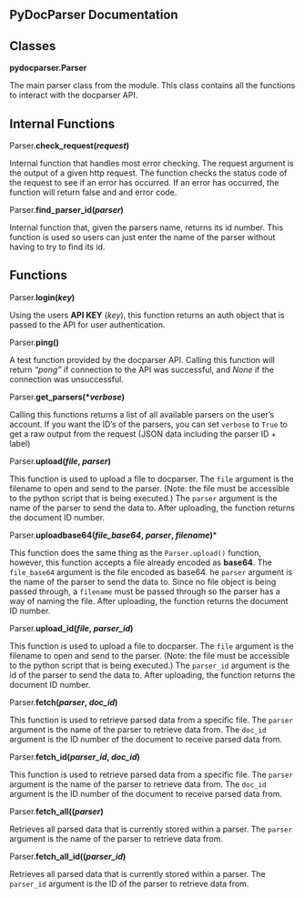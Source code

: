## PyDocParser Documentation



## Classes

**pydocparser.Parser**

The main parser class from the module. This class contains all the functions to interact with the docparser API.

## Internal Functions

Parser.**check_request(*request*)**

Internal function that handles most error checking. The request argument is the output of a given http request. The function checks the status code of the request to see if an error has occurred. If an error has occurred, the function will return false and and error code.

Parser.**find_parser_id(*parser*)**

Internal function that, given the parsers name, returns its id number. This function is used so users can just enter the name of the parser without having to try to find its id.

## Functions

Parser.**login(*key*)**

Using the users **API KEY** (*key*), this function returns an auth object that is passed to the API for user authentication.

Parser.**ping()**

A test function provided by the docparser API. Calling this function will return *“pong”* if connection to the API was successful, and *None* if the connection was unsuccessful.

Parser.**get_parsers(&ast;*verbose*)**

Calling this functions returns a list of all available parsers on the user’s account. If you want the ID’s of the parsers, you can set `verbose` to `True` to get a raw output from the request (JSON data including the parser ID + label)

Parser.**upload(*file*, *parser*)**

This function is used to upload a file to docparser. The `file` argument is the filename to open and send to the parser. (Note: the file must be accessible to the python script that is being executed.) The `parser` argument is the name of the parser to send the data to. After uploading, the function returns the document ID number.

Parser.**uploadbase64(*file_base64*, *parser*, *filename*)***

This function does the same thing as the `Parser.upload()` function, however, this function accepts a file already encoded as **base64**. The `file_base64` argument is the file encoded as base64. he `parser` argument is the name of the parser to send the data to. Since no file object is being passed through, a `filename` must be passed through so the parser has a way of naming the file. After uploading, the function returns the document ID number.

Parser.**upload_id(*file*, *parser_id*)**

This function is used to upload a file to docparser. The `file` argument is the filename to open and send to the parser. (Note: the file must be accessible to the python script that is being executed.) The `parser_id` argument is the id of the parser to send the data to. After uploading, the function returns the document ID number.

Parser.**fetch(*parser*, *doc_id*)**

This function is used to retrieve parsed data from a specific file. The `parser` argument is the name of the parser to retrieve data from. The `doc_id` argument is the ID number of the document to receive parsed data from.

Parser.**fetch_id(*parser_id*, *doc_id*)**

This function is used to retrieve parsed data from a specific file. The `parser` argument is the name of the parser to retrieve data from. The `doc_id` argument is the ID number of the document to receive parsed data from.

Parser.**fetch_all((*parser*)**

Retrieves all parsed data that is currently stored within a parser. The `parser` argument is the name of the parser to retrieve data from.

Parser.**fetch_all_id((*parser_id*)**

Retrieves all parsed data that is currently stored within a parser. The `parser_id` argument is the ID  of the parser to retrieve data from.

